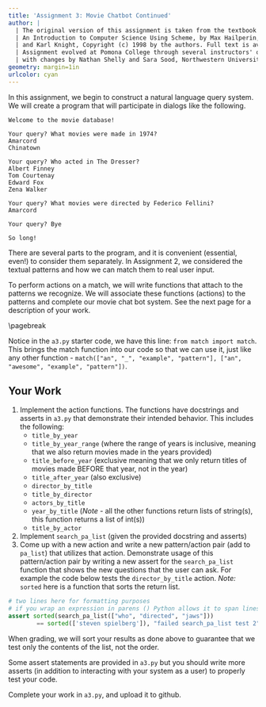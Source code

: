```yaml
---
title: 'Assignment 3: Movie Chatbot Continued'
author: |
  | The original version of this assignment is taken from the textbook Concrete Abstractions:
  | An Introduction to Computer Science Using Scheme, by Max Hailperin, Barbara Kaiser,
  | and Karl Knight, Copyright (c) 1998 by the authors. Full text is available for free [here](http://www.gustavus.edu/+max/concrete-abstractions.html).
  | Assignment evolved at Pomona College through several instructors' offerings,
  | with changes by Nathan Shelly and Sara Sood, Northwestern University.
geometry: margin=1in
urlcolor: cyan
---
```


In this assignment, we begin to construct a natural language query system. We will create a program that will participate in dialogs like the following.

```text
Welcome to the movie database!

Your query? What movies were made in 1974?
Amarcord
Chinatown

Your query? Who acted in The Dresser?
Albert Finney
Tom Courtenay
Edward Fox
Zena Walker

Your query? What movies were directed by Federico Fellini?
Amarcord

Your query? Bye

So long!
```

There are several parts to the program, and it is convenient (essential, even!) to consider them separately. In Assignment 2, we considered the textual patterns and how we can match them to real user input.

To perform actions on a match, we will write functions that attach to the patterns we recognize. We will associate these functions (actions) to the patterns and complete our movie chat bot system. See the next page for a description of your work.

\pagebreak

Notice in the `a3.py` starter code, we have this line: `from match import match`. This brings the match function into our code so that we can use it, just like any other function - `match(["an", "_", "example", "pattern"], ["an", "awesome", "example", "pattern"])`.

## Your Work

1. Implement the action functions. The functions have docstrings and asserts in `a3.py` that demonstrate their intended behavior. This includes the following:
   - `title_by_year`
   - `title_by_year_range` (where the range of years is inclusive, meaning that we also return movies made in the years provided)
   - `title_before_year` (exclusive meaning that we only return titles of movies made BEFORE that year, not in the year)
   - `title_after_year` (also exclusive)
   - `director_by_title`
   - `title_by_director`
   - `actors_by_title`
   - `year_by_title` (_Note_ - all the other functions return lists of string(s), this function returns a list of int(s))
   - `title_by_actor`
2. Implement `search_pa_list` (given the provided docstring and asserts)
3. Come up with a new action and write a new pattern/action pair (add to `pa_list`) that utilizes that action. Demonstrate usage of this pattern/action pair by writing a new assert for the `search_pa_list` function that shows the new questions that the user can ask. For example the code below tests the `director_by_title` action. _Note:_ `sorted` here is a function that sorts the return list.

```python
# two lines here for formatting purposes
# if you wrap an expression in parens () Python allows it to span lines
assert sorted(search_pa_list(["who", "directed", "jaws"]))
        == sorted(['steven spielberg']), "failed search_pa_list test 2"
```

When grading, we will sort your results as done above to guarantee that we test only the contents of the list, not the order.

Some assert statements are provided in `a3.py` but you should write more asserts (in addition to interacting with your system as a user) to properly test your code.

Complete your work in `a3.py`, and upload it to github. 


